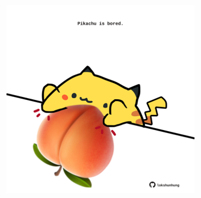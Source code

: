 <!-- built at 13/07/2021, 21:01:34 UTC -->
<p align="center">
  <img width="500" height="500" src="./ReadmeImage.svg">
</p>

